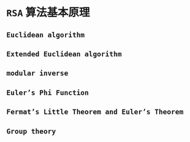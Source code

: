 # `RSA` 算法基本原理

## `Euclidean algorithm`

## `Extended Euclidean algorithm`

## `modular inverse`

## `Euler’s Phi Function`

## `Fermat’s Little Theorem and Euler’s Theorem`

## `Group theory`
